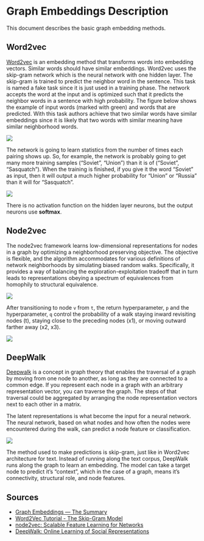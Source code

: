 # Graph Embeddings Description

This document describes the basic graph embedding methods.


## Word2vec
[Word2vec](https://towardsdatascience.com/graph-embeddings-the-summary-cc6075aba007) is an embedding method that transforms words into embedding vectors. Similar words should have similar embeddings. Word2vec uses the skip-gram network which is the neural network with one hidden layer. The skip-gram is trained to predict the neighbor word in the sentence. This task is named a fake task since it is just used in a training phase. The network accepts the word at the input and is optimized such that it predicts the neighbor words in a sentence with high probability. The figure below shows the example of input words (marked with green) and words that are predicted. With this task authors achieve that two similar words have similar embeddings since it is likely that two words with similar meaning have similar neighborhood words.

![](http://mccormickml.com/assets/word2vec/training_data.png)

The network is going to learn statistics from the number of times each pairing shows up. So, for example, the network is probably going to get many more training samples (“Soviet”, “Union”) than it is of (“Soviet”, “Sasquatch”). When the training is finished, if you give it the word “Soviet” as input, then it will output a much higher probability for “Union” or “Russia” than it will for “Sasquatch”.

![](http://mccormickml.com/assets/word2vec/skip_gram_net_arch.png)

There is no activation function on the hidden layer neurons, but the output neurons use **softmax**.

## Node2vec

The node2vec framework learns low-dimensional representations for nodes in a graph by optimizing a neighborhood preserving objective. The objective is flexible, and the algorithm accommodates for various definitions of network neighborhoods by simulating biased random walks. Specifically, it provides a way of balancing the exploration-exploitation tradeoff that in turn leads to representations obeying a spectrum of equivalences from homophily to structural equivalence.

![](https://snap.stanford.edu/node2vec/walk.png)

After transitioning to node `v` from `t`, the return hyperparameter, `p` and the hyperparameter, `q` control the probability of a walk staying inward revisiting nodes (t), staying close to the preceding nodes (x1), or moving outward farther away (x2, x3).

![](https://snap.stanford.edu/node2vec/homo.png)

## DeepWalk

[Deepwalk](http://www.perozzi.net/publications/14_kdd_deepwalk.pdf) is a concept in graph theory that enables the traversal of a graph by moving from one node to another, as long as they are connected to a common edge.
If you represent each node in a graph with an arbitrary representation vector, you can traverse the graph. The steps of that traversal could be aggregated by arranging the node representation vectors next to each other in a matrix.

The latent representations is what become the input for a neural network. The neural network, based on what nodes and how often the nodes were encountered during the walk, can predict a node feature or classification.

![](https://miro.medium.com/max/1400/1*CAkJLYcq1ilhdDn7tAZVYg.png)

The method used to make predictions is skip-gram, just like in Word2vec architecture for text. Instead of running along the text corpus, DeepWalk runs along the graph to learn an embedding. The model can take a target node to predict it’s “context”, which in the case of a graph, means it’s connectivity, structural role, and node features.

## Sources
 - [Graph Embeddings — The Summary](https://towardsdatascience.com/graph-embeddings-the-summary-cc6075aba007)
 - [Word2Vec Tutorial - The Skip-Gram Model](http://mccormickml.com/2016/04/19/word2vec-tutorial-the-skip-gram-model/)
 - [node2vec: Scalable Feature Learning for Networks](https://snap.stanford.edu/node2vec/)
 - [DeepWalk: Online Learning of Social Representations](http://www.perozzi.net/publications/14_kdd_deepwalk.pdf)
